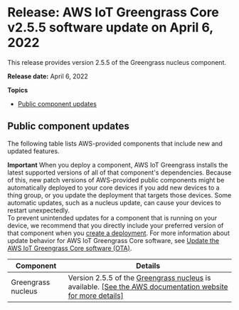 # Release: AWS IoT Greengrass Core v2\.5\.5 software update on April 6, 2022<a name="greengrass-release-2022-04-06"></a>

This release provides version 2\.5\.5 of the Greengrass nucleus component\.

**Release date:** April 6, 2022

**Topics**
+ [Public component updates](#greengrass-2022-04-06-components)

## Public component updates<a name="greengrass-2022-04-06-components"></a>

The following table lists AWS\-provided components that include new and updated features\.

**Important**  <a name="component-patch-update-note"></a>
<a name="component-patch-update"></a>When you deploy a component, AWS IoT Greengrass installs the latest supported versions of all of that component's dependencies\. Because of this, new patch versions of AWS\-provided public components might be automatically deployed to your core devices if you add new devices to a thing group, or you update the deployment that targets those devices\. Some automatic updates, such as a nucleus update, can cause your devices to restart unexpectedly\.   
<a name="component-version-pinning"></a>To prevent unintended updates for a component that is running on your device, we recommend that you directly include your preferred version of that component when you [create a deployment](create-deployments.md)\. For more information about update behavior for AWS IoT Greengrass Core software, see [Update the AWS IoT Greengrass Core software \(OTA\)](update-greengrass-core-v2.md)\.


| **Component** | **Details** | 
| --- | --- | 
| Greengrass nucleus |  Version 2\.5\.5 of the [Greengrass nucleus](greengrass-nucleus-component.md) is available\. <a name="changelog-nucleus-2.5.5"></a>[\[See the AWS documentation website for more details\]](http://docs.aws.amazon.com/greengrass/v2/developerguide/greengrass-release-2022-04-06.html)  | 